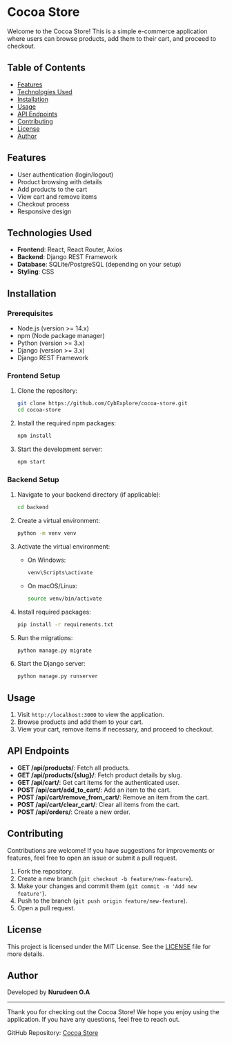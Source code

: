 # Cocoa Store

Welcome to the Cocoa Store! This is a simple e-commerce application where users can browse products, add them to their cart, and proceed to checkout.

## Table of Contents

- [Features](#features)
- [Technologies Used](#technologies-used)
- [Installation](#installation)
- [Usage](#usage)
- [API Endpoints](#api-endpoints)
- [Contributing](#contributing)
- [License](#license)
- [Author](#author)

## Features

- User authentication (login/logout)
- Product browsing with details
- Add products to the cart
- View cart and remove items
- Checkout process
- Responsive design

## Technologies Used

- **Frontend**: React, React Router, Axios
- **Backend**: Django REST Framework
- **Database**: SQLite/PostgreSQL (depending on your setup)
- **Styling**: CSS

## Installation

### Prerequisites

- Node.js (version >= 14.x)
- npm (Node package manager)
- Python (version >= 3.x)
- Django (version >= 3.x)
- Django REST Framework

### Frontend Setup

1. Clone the repository:

   ```bash
   git clone https://github.com/CybExplore/cocoa-store.git
   cd cocoa-store
   ```
2. Install the required npm packages:

   ```bash
   npm install
   ```
3. Start the development server:

   ```bash
   npm start
   ```

### Backend Setup

1. Navigate to your backend directory (if applicable):

   ```bash
   cd backend
   ```
2. Create a virtual environment:

   ```bash
   python -m venv venv
   ```
3. Activate the virtual environment:

   - On Windows:
     ```bash
     venv\Scripts\activate
     ```
   - On macOS/Linux:
     ```bash
     source venv/bin/activate
     ```
4. Install required packages:

   ```bash
   pip install -r requirements.txt
   ```
5. Run the migrations:

   ```bash
   python manage.py migrate
   ```
6. Start the Django server:

   ```bash
   python manage.py runserver
   ```

## Usage

1. Visit `http://localhost:3000` to view the application.
2. Browse products and add them to your cart.
3. View your cart, remove items if necessary, and proceed to checkout.

## API Endpoints

- **GET /api/products/**: Fetch all products.
- **GET /api/products/{slug}/**: Fetch product details by slug.
- **GET /api/cart/**: Get cart items for the authenticated user.
- **POST /api/cart/add_to_cart/**: Add an item to the cart.
- **POST /api/cart/remove_from_cart/**: Remove an item from the cart.
- **POST /api/cart/clear_cart/**: Clear all items from the cart.
- **POST /api/orders/**: Create a new order.

## Contributing

Contributions are welcome! If you have suggestions for improvements or features, feel free to open an issue or submit a pull request.

1. Fork the repository.
2. Create a new branch (`git checkout -b feature/new-feature`).
3. Make your changes and commit them (`git commit -m 'Add new feature'`).
4. Push to the branch (`git push origin feature/new-feature`).
5. Open a pull request.

## License

This project is licensed under the MIT License. See the [LICENSE](LICENSE) file for more details.

## Author

Developed by **Nurudeen O.A**

---

Thank you for checking out the Cocoa Store! We hope you enjoy using the application. If you have any questions, feel free to reach out.

GitHub Repository: [Cocoa Store](https://github.com/CybExplore/cocoa-store)
